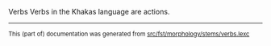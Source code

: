 Verbs
Verbs in the Khakas language are actions.

* * *

<small>This (part of) documentation was generated from [src/fst/morphology/stems/verbs.lexc](https://github.com/giellalt/lang-kjh/blob/main/src/fst/morphology/stems/verbs.lexc)</small>
